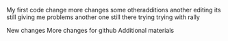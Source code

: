 My first code change
more changes
some otheradditions
another editing
its still giving me problems
another one
still there trying
trying with rally

New changes
More changes for github
Additional materials
